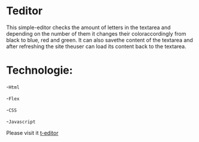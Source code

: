 # Teditor

This simple-editor checks the amount of letters in the textarea and depending on the number of them it changes their coloraccordingly from black to blue, red and green. It can also savethe content of the textarea and after refreshing the site theuser can load its content back to the textarea.  

# Technologie:
                
-`Html`

-`Flex`

-`CSS`

-`Javascript`
                
Please visit it [t-editor](https://t-editor.netlify.app)


                


                   
